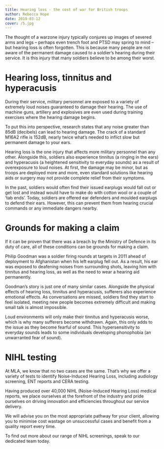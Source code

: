 ```yaml
---
title: Hearing loss - the cost of war for British troops
author: Rebecca Hope
date: 2019-03-12
cover: /5.jpg
---
```



<!--more-->


The thought of a warzone injury typically conjures up images of severed arms and legs – perhaps even trench foot and PTSD may spring to mind – but hearing loss is often forgotten. This is because many people are not aware of the permanent damage caused to a soldier’s hearing during their service. It is this injury that many soldiers believe to be among their worst.

# Hearing loss, tinnitus and hyperacusis

During their service, military personnel are exposed to a variety of extremely loud noises guaranteed to damage their hearing. The use of machine guns, artillery and explosives are even used during training exercises where the hearing damage begins.

To put this into perspective, research states that any noise greater than 85dB (decibels) can lead to hearing damage. The crack of a standard M16A2 rifle is 152dB, nearly twice what’s needed to inflict slow but permanent damage to your ears.

Hearing loss is the one injury that affects more military personnel than any other. Alongside this, soldiers also experience tinnitus (a ringing in the ears) and hyperacusis (a heightened sensitivity to everyday sounds) as a result of overexposure to loud noises. At first, the damage may be minor, but as troops are deployed more and more, even standard solutions like hearing aids or surgery may not provide complete relief from their symptoms.

In the past, soldiers would often find their issued earplugs would fall out or get lost and instead would have to make do with cotton wool or a couple of ‘tab ends’. Today, soldiers are offered ear defenders and moulded earplugs to defend their ears. However, this can prevent them from hearing crucial commands or any immediate dangers nearby.

# Grounds for making a claim

If it can be proven that there was a breach by the Ministry of Defence in its duty of care, all of these conditions can be grounds for making a claim. 

Philip Goodman was a soldier firing rounds at targets in 2011 ahead of deployment to Afghanistan when his left earplug fell out. As a result, his ear was exposed to deafening noises from surrounding shots, leaving him with tinnitus and hearing loss, as well as the need to wear a hearing aid permanently.

Goodman’s story is just one of many similar cases. Alongside the physical effects of hearing loss, tinnitus and hyperacusis, sufferers also experience emotional effects. As conversations are missed, soldiers find they start to feel isolated, meeting new people becomes extremely difficult and making small talk is almost impossible. 

Loud environments will only make their tinnitus and hyperacusis worse, which is why many sufferers become withdrawn. Again, this only adds to the issue as they become fearful of sound. This hypersensitivity to everyday sounds leads to some individuals developing phonophobia (an unwarranted fear of sound).

# NIHL testing

At MLA, we know that no two cases are the same. That’s why we offer a variety of tests to identify Noise-Induced Hearing Loss, including audiology screening, ENT reports and CERA testing.

Having produced over 40,000 NIHL (Noise-Induced Hearing Loss) medical reports, we place ourselves at the forefront of the industry and pride ourselves on driving innovation and efficiencies throughout our service delivery.

We will advise you on the most appropriate pathway for your client, allowing you to minimise cost wastage on unsuccessful cases and benefit from a quality report every time.

To find out more about our range of NIHL screenings, speak to our dedicated team today.

